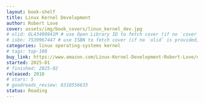 ```yaml
---
layout: book-shelf
title: Linux Kernel Development
author: Robert Love
cover: assets/img/book_covers/linux_kernel_dev.jpg
# olid: OL43499941M # use Open Library ID to fetch cover (if no `cover` is provided)
# isbn: 7539967447 # use ISBN to fetch cover (if no `olid` is provided, dashes are optional)
categories: linux operating-systems kernel
# tags: top-100
buy_link: https://www.amazon.com/Linux-Kernel-Development-Robert-Love/dp/0672329468
started: 2025-01
# finished: 2025-02
released: 2010
# stars: 5
# goodreads_review: 6318556633
status: Reading
---
```

